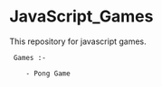 # JavaScript_Games 

This repository for javascript games. 

     Games :-
     
        - Pong Game
